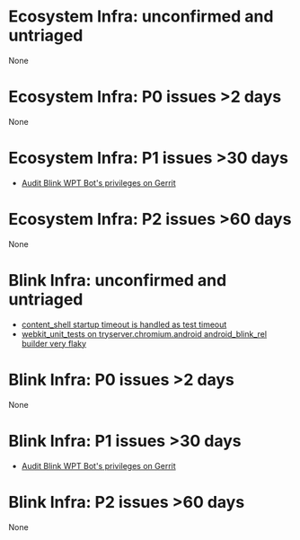 # Ecosystem Infra: unconfirmed and untriaged
None

# Ecosystem Infra: P0 issues >2 days
None

# Ecosystem Infra: P1 issues >30 days
* [Audit Blink WPT Bot's privileges on Gerrit](https://crbug.com/801003)

# Ecosystem Infra: P2 issues >60 days
None

# Blink Infra: unconfirmed and untriaged
* [content_shell startup timeout is handled as test timeout](https://crbug.com/812349)
* [webkit_unit_tests on tryserver.chromium.android android_blink_rel builder very flaky](https://crbug.com/808715)

# Blink Infra: P0 issues >2 days
None

# Blink Infra: P1 issues >30 days
* [Audit Blink WPT Bot's privileges on Gerrit](https://crbug.com/801003)

# Blink Infra: P2 issues >60 days
None

